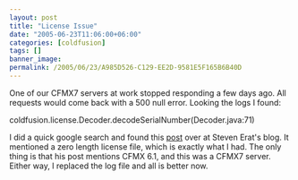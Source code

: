 ```yaml
---
layout: post
title: "License Issue"
date: "2005-06-23T11:06:00+06:00"
categories: [coldfusion]
tags: []
banner_image: 
permalink: /2005/06/23/A985D526-C129-EE2D-9581E5F165B6B40D
---
```


One of our CFMX7 servers at work stopped responding a few days ago. All requests would come back with a 500 null error. Looking the logs I found:

coldfusion.license.Decoder.decodeSerialNumber(Decoder.java:71)

I did a quick google search and found this <a href="http://www.talkingtree.com/blog/index.cfm?mode=entry&entry=25AA92AB-45A6-2844-7601E027E2E3AD77">post</a> over at Steven Erat's blog. It mentioned a zero length license file, which is exactly what I had. The only thing is that his post mentions CFMX 6.1, and this was a CFMX7 server. Either way, I replaced the log file and all is better now.